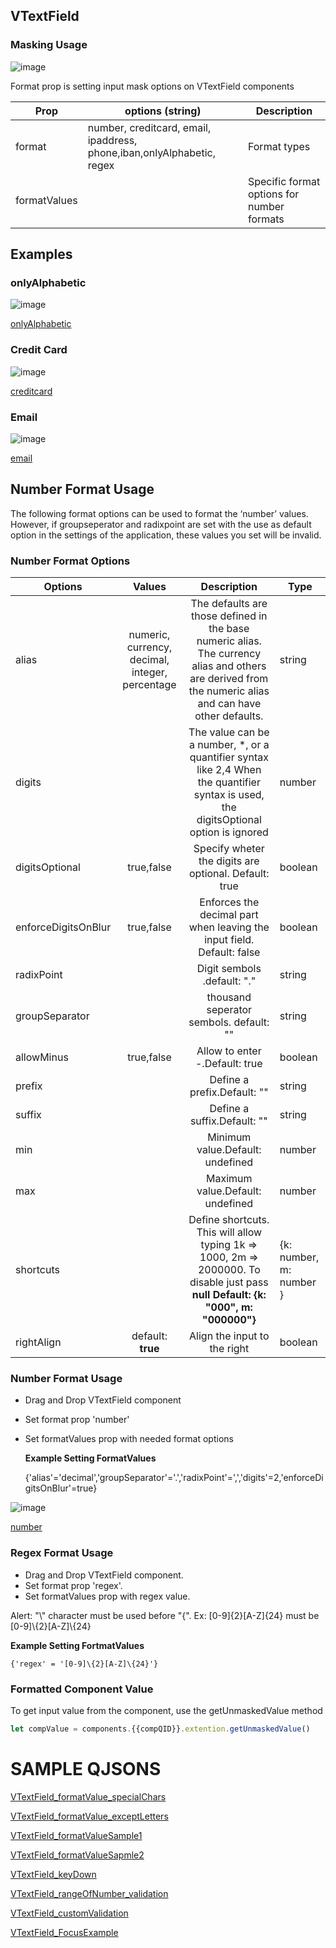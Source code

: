 ## VTextField

### Masking Usage

![image](https://cdn.softtech.com.tr/ngsp-quick/nemo/dev/mdImages/VTextField/textfield-1.png)

Format prop is setting input mask options on VTextField components

| Prop         | options (string)                            | Description                                |
| ------------ | ------------------------------------------- | ------------------------------------------ |
| format       | number, creditcard, email, ipaddress, phone,iban,onlyAlphabetic, regex | Format types                               |
| formatValues |                                             | Specific format options for number formats |


## Examples

### onlyAlphabetic 

![image](https://cdn.softtech.com.tr/ngsp-quick/nemo/dev/mdImages/VTextField/textfield-2.png)

<a href="https://studio.onplateau.com/quick/?q=/quick/qjsons/onlyAlphabetic.qjson"  target="_blank">onlyAlphabetic</a>


### Credit Card

![image](https://cdn.softtech.com.tr/ngsp-quick/nemo/dev/mdImages/VTextField/textfield-3.png)

<a href="https://studio.onplateau.com/quick/?q=/quick/qjsons/creditcard.qjson"  target="_blank">creditcard</a>

### Email

![image](https://cdn.softtech.com.tr/ngsp-quick/nemo/dev/mdImages/VTextField/textfield-4.png)

<a href="https://studio.onplateau.com/quick/?q=/quick/qjsons/email.qjson"  target="_blank">email</a>



## Number Format Usage

The following format options can be used to format the ‘number’ values. However, if groupseperator and radixpoint are set with the use as default option in the settings of the application, these values you set will be invalid.

### Number Format Options

| Options             |                     Values                      |                         Description                          | Type    |
| ------------------- | :---------------------------------------------: | :----------------------------------------------------------: | ------- |
| alias               | numeric, currency, decimal, integer, percentage | The defaults are those defined in the base numeric alias. The currency alias and others are derived from the numeric alias and can have other defaults. | string  |
| digits              |                                                 | The value can be a number, *, or a quantifier syntax like 2,4 When the quantifier syntax is used, the digitsOptional option is ignored | number  |
| digitsOptional      |                   true,false                    |    Specify wheter the digits are optional. Default: true     | boolean |
| enforceDigitsOnBlur |                   true,false                    | Enforces the decimal part when leaving the input field. Default: false | boolean |
| radixPoint          |                                                 |                 Digit sembols .default: "."                  | string  |
| groupSeparator      |                                                 |           thousand seperator sembols. default: ""            | string  |
| allowMinus          |                   true,false                    |                Allow to enter -.Default: true                | boolean |
| prefix              |                                                 |                 Define a prefix.Default: ""                  | string  |
| suffix              |                                                 |                 Define a suffix.Default: ""                  | string  |
| min                 |                                                 |               Minimum value.Default: undefined               | number  |
| max                 |                                                 |               Maximum value.Default: undefined               | number  |
|shortcuts|  | Define shortcuts. This will allow typing 1k => 1000, 2m => 2000000. To disable just pass **null** **Default: {k: "000", m: "000000"}** | {k: number, m: number }
| rightAlign          |              default: **true**                  |               Align the input to the right             | boolean  |


### Number Format Usage

- Drag and Drop VTextField component

- Set format prop 'number'

- Set formatValues prop with needed format options 

  **Example Setting FormatValues**

  {'alias'='decimal','groupSeparator'='.','radixPoint'=',','digits'=2,'enforceDigitsOnBlur'=true}


![image](https://cdn.softtech.com.tr/ngsp-quick/nemo/dev/mdImages/VTextField/textfield-5.png)

<a href="https://studio.onplateau.com/quick/?q=/quick/qjsons/number.qjson"  target="_blank">number</a>



### Regex Format Usage
- Drag and Drop VTextField component. 
- Set format prop 'regex'.
- Set formatValues prop with regex value.

Alert: "\\" character must be used before "{". Ex: [0-9]{2}[A-Z]{24} must be [0-9]\\{2}[A-Z]\\{24}

  **Example Setting FortmatValues**

    {'regex' = '[0-9]\{2}[A-Z]\{24}'}



### Formatted Component Value
To get input value from the component, use the getUnmaskedValue method
```ts
let compValue = components.{{compQID}}.extention.getUnmaskedValue()
```

# SAMPLE QJSONS
<a href="https://studio.onplateau.com/quick/?q=/quick/qjsons/VTextField_formatValue_specialChars.qjson"  target="_blank">VTextField_formatValue_specialChars</a>

<a href="https://studio.onplateau.com/quick/?q=/quick/qjsons/VTextField_formatValue_exceptLetters.qjson"  target="_blank">VTextField_formatValue_exceptLetters</a>

<a href="https://studio.onplateau.com/quick/?q=/quick/qjsons/VTextField_formatValueSample1.qjson"  target="_blank">VTextField_formatValueSample1</a>

<a href="https://studio.onplateau.com/quick/?q=/quick/qjsons/VTextField_formatValueSapmle2.qjson"  target="_blank">VTextField_formatValueSapmle2</a>

<a href="https://studio.onplateau.com/quick/?q=/quick/qjsons/VTextField_keyDown.qjson"  target="_blank">VTextField_keyDown</a>

<a href="https://studio.onplateau.com/quick/?q=/quick/qjsons/VTextField_rangeOfNumber_validation.qjson"  target="_blank">VTextField_rangeOfNumber_validation</a>

<a href="https://studio.onplateau.com/quick/?q=/quick/qjsons/VTextField_customValidation.qjson"  target="_blank">VTextField_customValidation</a>

<a href="https://studio.onplateau.com/quick/?q=/qjsons/VTextField_FocusExample.qjson"  target="_blank">VTextField_FocusExample</a>


<!-- NLP: Input alanı kullanımı | Textfield | Textfield kullanımı | Girdi yazma | Sayı değeri girme | Input formatlama | Kullanıcıdan input alma | İnteraktif olarak veri girme | Input değerini başka componentte kullanma | Input değerini nasıl tutarım | Kullanıcıdan data alma | Kullanıcıdan nasıl data alırım | Yazı girme | Sayı girme | Girilen değere karakter sınırı eklemek istiyorum | Alana değer girilemesin istiyrum | Textfield disable yapma | Input | Text input | Standart input | Textfield formatları | Textfield properties | Textfield methods | Textfield formats -->